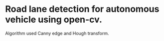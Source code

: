 # Road lane detection for autonomous vehicle using open-cv.
Algorithm used Canny edge and Hough transform.
